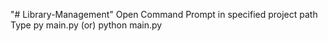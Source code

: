 "# Library-Management" 
Open Command Prompt in specified project path
Type py main.py (or) python main.py